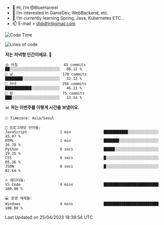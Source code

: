 - 👋 Hi, I’m @BlueHarmel
- 👀 I’m interested in GameDev, WebBackend, etc.
- 🌱 I’m currently learning Spring, Java, Kubernetes ETC...
- 📫 E-mail = dldjdtjr@gmail.com
  <!--START_SECTION:waka-->
![Code Time](http://img.shields.io/badge/Code%20Time-210%20hrs%2044%20mins-blue)

![Lines of code](https://img.shields.io/badge/%EC%A0%80%EB%8A%94%20%EC%97%AC%ED%83%9C%EA%B9%8C%EC%A7%80%20-38.2%20million%20%EC%A4%84%EC%9D%98%20%EC%BD%94%EB%93%9C%EB%A5%BC%20%EC%9E%91%EC%84%B1%ED%96%88%EC%96%B4%EC%9A%94.-blue)

**저는 저녁형 인간이에요. 🦉** 

```text
🌞 아침                     45 commits          ██░░░░░░░░░░░░░░░░░░░░░░░   08.12 % 
🌆 낮　                     178 commits         ████████░░░░░░░░░░░░░░░░░   32.13 % 
🌃 저녁                     256 commits         ████████████░░░░░░░░░░░░░   46.21 % 
🌙 밤　                     75 commits          ███░░░░░░░░░░░░░░░░░░░░░░   13.54 % 
```


📊 **저는 이번주를 이렇게 시간을 보냈어요.** 

```text
🕑︎ Timezone: Asia/Seoul

💬 프로그래밍 언어들: 
JavaScript               1 min               ███████████░░░░░░░░░░░░░░   45.87 % 
HTML                     1 min               ███████░░░░░░░░░░░░░░░░░░   26.78 % 
Python                   0 secs              █████░░░░░░░░░░░░░░░░░░░░   19.35 % 
CSS                      0 secs              █░░░░░░░░░░░░░░░░░░░░░░░░   05.36 % 
JSON                     0 secs              █░░░░░░░░░░░░░░░░░░░░░░░░   02.64 % 

🔥 에디터들: 
VS Code                  4 mins              █████████████████████████   100.00 % 

💻 운영 체제들: 
Windows                  4 mins              █████████████████████████   100.00 % 
```


 Last Updated on 25/04/2023 18:39:54 UTC
<!--END_SECTION:waka-->
<!---
BlueHarmel/BlueHarmel is a ✨ special ✨ repository because its `README.md` (this file) appears on your GitHub profile.
You can click the Preview link to take a look at your changes.
--->

